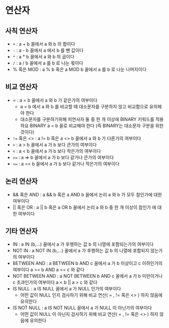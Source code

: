 # 연산자
## 사칙 연산자
* `+` : a + b 꼴에서 a 와 b 의 합이다
* `-` : a - b 꼴에서 a 에서 b 를 뺀 값이다
* `*` : a * b 꼴에서 a 와 b 의 곱이다
* `/` : a / b 꼴에서 a 를 b 로 나눈 몫이다
* % 혹은 MOD : a % b 혹은 a MOD b 꼴에서 a 를 b 로 나눈 나머지이다
## 비교 연산자
* = : a = b 꼴에서 a 와 b 가 같은가의 여부이다
    * a = b 에서 a 와 b 를 비교할 때 대소문자를 구분하지 않고 비교함으로 유의해야 한다
    * 대소문자를 구분하기위해 피연사자 둘 중 한 개 이상에 BINARY 키워드를 적용하요 BINARY a = b 꼴로 비교해야 한다 (즉 BINARY는 대소문자 구분을 위한 것이다)
* `!=` 혹은 <> : a != b  혹은 a <> b 꼴에서 a 와 b 가 다른가의 여부이다
* `>` : a > b 꼴에서 a 가 b 보다 큰가의 여부이다
* `<` : a < b 꼴에서 a 가 b 보다 작은가의 여부이다
* `>=` : a => b 꼴에서 a 가 b 보다 같거나 큰가의 여부이다
* `<=` : a =< b 꼴에서 a 가 b 보다 같거나 작은가의 여부이다
## 논리 연산자
* && 혹은 AND : a && b 혹은 a AND b 꼴에서 논리 a 와 b 가 모두 참인가에 대한 여부이다 
* || 혹은 OR : a || b 혹은 a OR b 꼴에서 논리 a 와 b 중 한 개 이상이 참인가 에 대한 여부이다
## 기타 연산자
* IN : a IN (b,...) 꼴에서 a 가 후행하는 값 b 의 나열에 포함되는가의 여부이다
* NOT IN : a NOT IN (b,...) 꼴에서 a 가 후행하는 값 b 의 나열에 포함되지 않는가의 여부이다
* BETWEEN AND : a BETWEEN b AND c 꼴에서 a 가 b 이상이고 c 이하인가의 여부이다 a >= b AND a <= c 와 같다
* NOT BETWEEN AND : a NOT BETWEEN b AND c 꼴에서 a 가 b 미만이거나 c 초과인가의 여부이다 a < b || a > c 와 같다
* IS NULL : a IS NULL 꼴에서 a 가 NULL 인가의 여부이다
    * 어떤 값이 NULL 인지 검사하기 위해 비교 연산( = , != 혹은 <> ) 하지 않음에 유의한다
* IS NOT NULL : a IS NOT NULL 꼴에서 a 가 NULL 이 아닌가의 여부이다
    * 어떤 값이 NULL 이 아닌지 검사하기 위해 비교 연산( = , != 혹은 <> ) 하지 않음에 유의한다